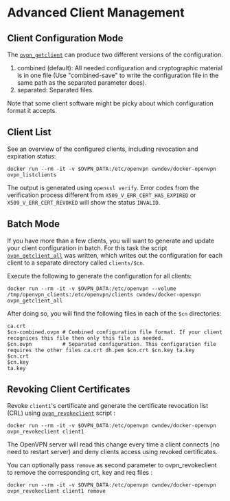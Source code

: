 # Advanced Client Management

## Client Configuration Mode

The [`ovpn_getclient`](/bin/ovpn_getclient) can produce two different versions of the configuration.

1. combined (default): All needed configuration and cryptographic material is in one file (Use "combined-save" to write the configuration file in the same path as the separated parameter does).
2. separated: Separated files.

Note that some client software might be picky about which configuration format it accepts.

## Client List

See an overview of the configured clients, including revocation and expiration status:

    docker run --rm -it -v $OVPN_DATA:/etc/openvpn cwndev/docker-openvpn ovpn_listclients

 The output is generated using `openssl verify`. Error codes from the verification process different from `X509_V_ERR_CERT_HAS_EXPIRED` or `X509_V_ERR_CERT_REVOKED` will show the status `INVALID`.

## Batch Mode

If you have more than a few clients, you will want to generate and update your client configuration in batch. For this task the script [`ovpn_getclient_all`](/bin/ovpn_getclient_all) was written, which writes out the configuration for each client to a separate directory called `clients/$cn`.

Execute the following to generate the configuration for all clients:

    docker run --rm -it -v $OVPN_DATA:/etc/openvpn --volume /tmp/openvpn_clients:/etc/openvpn/clients cwndev/docker-openvpn ovpn_getclient_all

After doing so, you will find the following files in each of the `$cn` directories:

    ca.crt
    $cn-combined.ovpn # Combined configuration file format. If your client recognices this file then only this file is needed.
    $cn.ovpn          # Separated configuration. This configuration file requires the other files ca.crt dh.pem $cn.crt $cn.key ta.key
    $cn.crt
    $cn.key
    ta.key

## Revoking Client Certificates

Revoke `client1`'s certificate and generate the certificate revocation list (CRL) using [`ovpn_revokeclient`](/bin/ovpn_revokeclient) script :

    docker run --rm -it -v $OVPN_DATA:/etc/openvpn cwndev/docker-openvpn ovpn_revokeclient client1

The OpenVPN server will read this change every time a client connects (no need to restart server) and deny clients access using revoked certificates.

You can optionally pass `remove` as second parameter to ovpn_revokeclient to remove the corresponding crt, key and req files :

    docker run --rm -it -v $OVPN_DATA:/etc/openvpn cwndev/docker-openvpn ovpn_revokeclient client1 remove
